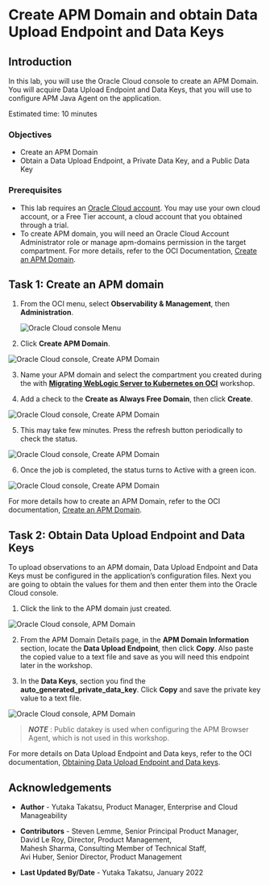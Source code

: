 # Create APM Domain and obtain Data Upload Endpoint and Data Keys

## Introduction

In this lab, you will use the Oracle Cloud console to create an APM Domain. You will acquire Data Upload Endpoint and Data Keys, that you will use to configure APM Java Agent on the application.

Estimated time: 10 minutes

### Objectives

*	Create an APM Domain
*	Obtain a Data Upload Endpoint, a Private Data Key, and a Public Data Key

### Prerequisites

* This lab requires an [Oracle Cloud account](https://www.oracle.com/cloud/free/). You may use your own cloud account, or a Free Tier account, a cloud account that you obtained through a trial.
* To create APM domain, you will need an Oracle Cloud Account Administrator role or manage apm-domains permission in the target compartment. For more details, refer to the OCI Documentation, [Create an APM Domain](https://docs.oracle.com/en-us/iaas/application-performance-monitoring/doc/create-apm-domain.html).

## Task 1: Create an APM domain

1.	From the OCI menu, select **Observability & Management**, then **Administration**.

	![Oracle Cloud console Menu](images/2-1-domain.png " ")

2.	Click **Create APM Domain**.

  ![Oracle Cloud console, Create APM Domain](images/2-2-domain.png " ")

3. Name your APM domain and select the compartment you created during the with **[Migrating WebLogic Server to Kubernetes on OCI](https://apexapps.oracle.com/pls/apex/dbpm/r/livelabs/workshop-attendee-2?p210_workshop_id=567&p210_type=2&session=102696148940850)** workshop.

4. Add a check to the **Create as Always Free Domain**, then click **Create**.

  ![Oracle Cloud console, Create APM Domain](images/2-3-domain.png " ")

5.	This may take few minutes. Press the refresh button periodically to check the status.

  ![Oracle Cloud console, Create APM Domain](images/2-4-domain.png " ")

6.	Once the job is completed, the status turns to Active with a green icon.

  ![Oracle Cloud console, Create APM Domain](images/2-5-domain.png " ")

  For more details how to create an APM Domain, refer to the OCI documentation, [Create an APM Domain](https://docs.oracle.com/en-us/iaas/application-performance-monitoring/doc/create-apm-domain.html).

## Task 2: Obtain Data Upload Endpoint and Data Keys

To upload observations to an APM domain, Data Upload Endpoint and Data Keys must be configured in the application’s configuration files. Next you are going to obtain the values for them and then enter them into the Oracle Cloud console.

1.	Click the link to the APM domain just created.

  ![Oracle Cloud console, APM Domain](images/3-1-domain.png " ")

2. From the APM Domain Details page, in the **APM Domain Information**  section, locate the **Data Upload Endpoint**, then click **Copy**. Also paste the copied value to a text file and save as you will need this endpoint later in the workshop.  

3. In the **Data Keys**, section you find the **auto\_generated\_private_data\_key**. Click **Copy** and save the private key value to a text file.

  ![Oracle Cloud console, APM Domain](images/3-2-domain.png " ")

> ***NOTE*** : Public datakey is used when configuring the APM Browser Agent, which is not used in this workshop.

For more details on Data Upload Endpoint and Data keys, refer to the OCI documentation, [Obtaining Data Upload Endpoint and Data keys](https://docs.oracle.com/en-us/iaas/application-performance-monitoring/doc/obtain-data-upload-endpoint-and-data-keys.html).

## Acknowledgements

* **Author** - Yutaka Takatsu, Product Manager, Enterprise and Cloud Manageability
- **Contributors** - Steven Lemme, Senior Principal Product Manager,<br>
David Le Roy, Director, Product Management,<br>
Mahesh Sharma, Consulting Member of Technical Staff,<br>
Avi Huber, Senior Director, Product Management
* **Last Updated By/Date** - Yutaka Takatsu, January 2022
